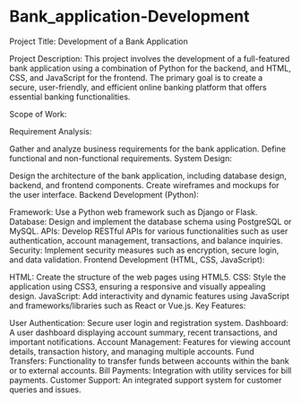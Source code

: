 # Bank_application-Development
Project Title: Development of a Bank Application

Project Description:
This project involves the development of a full-featured bank application using a combination of Python for the backend, and HTML, CSS, and JavaScript for the frontend. The primary goal is to create a secure, user-friendly, and efficient online banking platform that offers essential banking functionalities.

Scope of Work:

Requirement Analysis:

Gather and analyze business requirements for the bank application.
Define functional and non-functional requirements.
System Design:

Design the architecture of the bank application, including database design, backend, and frontend components.
Create wireframes and mockups for the user interface.
Backend Development (Python):

Framework: Use a Python web framework such as Django or Flask.
Database: Design and implement the database schema using PostgreSQL or MySQL.
APIs: Develop RESTful APIs for various functionalities such as user authentication, account management, transactions, and balance inquiries.
Security: Implement security measures such as encryption, secure login, and data validation.
Frontend Development (HTML, CSS, JavaScript):

HTML: Create the structure of the web pages using HTML5.
CSS: Style the application using CSS3, ensuring a responsive and visually appealing design.
JavaScript: Add interactivity and dynamic features using JavaScript and frameworks/libraries such as React or Vue.js.
Key Features:

User Authentication: Secure user login and registration system.
Dashboard: A user dashboard displaying account summary, recent transactions, and important notifications.
Account Management: Features for viewing account details, transaction history, and managing multiple accounts.
Fund Transfers: Functionality to transfer funds between accounts within the bank or to external accounts.
Bill Payments: Integration with utility services for bill payments.
Customer Support: An integrated support system for customer queries and issues.
